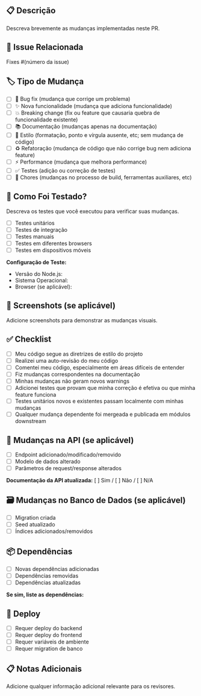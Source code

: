 ## 📋 Descrição
Descreva brevemente as mudanças implementadas neste PR.

## 🔗 Issue Relacionada
Fixes #(número da issue)

## 🏷️ Tipo de Mudança
- [ ] 🐛 Bug fix (mudança que corrige um problema)
- [ ] ✨ Nova funcionalidade (mudança que adiciona funcionalidade)
- [ ] 💥 Breaking change (fix ou feature que causaria quebra de funcionalidade existente)
- [ ] 📚 Documentação (mudanças apenas na documentação)
- [ ] 🎨 Estilo (formatação, ponto e vírgula ausente, etc; sem mudança de código)
- [ ] ♻️ Refatoração (mudança de código que não corrige bug nem adiciona feature)
- [ ] ⚡ Performance (mudança que melhora performance)
- [ ] ✅ Testes (adição ou correção de testes)
- [ ] 🔧 Chores (mudanças no processo de build, ferramentas auxiliares, etc)

## 🧪 Como Foi Testado?
Descreva os testes que você executou para verificar suas mudanças.

- [ ] Testes unitários
- [ ] Testes de integração
- [ ] Testes manuais
- [ ] Testes em diferentes browsers
- [ ] Testes em dispositivos móveis

**Configuração de Teste:**
* Versão do Node.js:
* Sistema Operacional:
* Browser (se aplicável):

## 📱 Screenshots (se aplicável)
Adicione screenshots para demonstrar as mudanças visuais.

## ✅ Checklist
- [ ] Meu código segue as diretrizes de estilo do projeto
- [ ] Realizei uma auto-revisão do meu código
- [ ] Comentei meu código, especialmente em áreas difíceis de entender
- [ ] Fiz mudanças correspondentes na documentação
- [ ] Minhas mudanças não geram novos warnings
- [ ] Adicionei testes que provam que minha correção é efetiva ou que minha feature funciona
- [ ] Testes unitários novos e existentes passam localmente com minhas mudanças
- [ ] Qualquer mudança dependente foi mergeada e publicada em módulos downstream

## 🔄 Mudanças na API (se aplicável)
- [ ] Endpoint adicionado/modificado/removido
- [ ] Modelo de dados alterado
- [ ] Parâmetros de request/response alterados

**Documentação da API atualizada:** [ ] Sim / [ ] Não / [ ] N/A

## 🗃️ Mudanças no Banco de Dados (se aplicável)
- [ ] Migration criada
- [ ] Seed atualizado
- [ ] Índices adicionados/removidos

## 📦 Dependências
- [ ] Novas dependências adicionadas
- [ ] Dependências removidas
- [ ] Dependências atualizadas

**Se sim, liste as dependências:**

## 🚀 Deploy
- [ ] Requer deploy do backend
- [ ] Requer deploy do frontend
- [ ] Requer variáveis de ambiente
- [ ] Requer migration de banco

## 📋 Notas Adicionais
Adicione qualquer informação adicional relevante para os revisores.